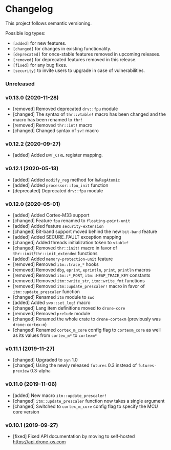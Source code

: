 # Changelog

This project follows semantic versioning.

Possible log types:

- `[added]` for new features.
- `[changed]` for changes in existing functionality.
- `[deprecated]` for once-stable features removed in upcoming releases.
- `[removed]` for deprecated features removed in this release.
- `[fixed]` for any bug fixes.
- `[security]` to invite users to upgrade in case of vulnerabilities.

### Unreleased

### v0.13.0 (2020-11-28)

- [removed] Removed deprecated `drv::fpu` module
- [changed] The syntax of `thr::vtable!` macro has been changed and the macro
  has been renamed to `thr!`
- [removed] Removed `thr::int!` macro
- [changed] Changed syntax of `sv!` macro

### v0.12.2 (2020-09-27)

- [added] Added `DWT_CTRL` register mapping.

### v0.12.1 (2020-05-13)

- [added] Added `modify_reg` method for `RwRegAtomic`
- [added] Added `processor::fpu_init` function
- [deprecated] Deprecated `drv::fpu` module

### v0.12.0 (2020-05-01)

- [added] Added Cortex-M33 support
- [changed] Feature `fpu` renamed to `floating-point-unit`
- [added] Added feature `security-extension`
- [changed] Bit-band support moved behind the new `bit-band` feature
- [added] Added SECURE_FAULT exception mapping
- [changed] Added threads initialization token to `vtable!`
- [changed] Removed `thr::init!` macro in favor of
  `thr::init`/`thr::init_extended` functions
- [added] Added `memory-protection-unit` feature
- [removed] Removed `itm::trace_*` hooks
- [removed] Removed `dbg`, `eprint`, `eprintln`, `print`, `println` macros
- [removed] Removed `itm::*_PORT`, `itm::HEAP_TRACE_KEY` constants
- [removed] Removed `itm::write_str`, `itm::write_fmt` functions
- [removed] Removed `itm::update_prescaler!` macro in favor of
  `itm::update_prescaler` function
- [changed] Renamed `itm` module to `swo`
- [added] Added `swo::set_log!` macro
- [changed] Lang item definitions moved to `drone-core`
- [removed] Removed `prelude` module
- [changed] Renamed the whole crate to `drone-cortexm` (previously was
  `drone-cortex-m`)
- [changed] Renamed `cortex_m_core` config flag to `cortexm_core` as well as its
  values from `cortex_m*` to `cortexm*`

### v0.11.1 (2019-11-27)

- [changed] Upgraded to `syn` 1.0
- [changed] Using the newly released `futures` 0.3 instead of `futures-preview`
  0.3-alpha

### v0.11.0 (2019-11-06)

- [added] New macro `itm::update_prescaler!`
- [changed] `itm::update_prescaler` function now takes a single argument
- [changed] Switched to `cortex_m_core` config flag to specify the MCU core
  version

### v0.10.1 (2019-09-27)

- [fixed] Fixed API documentation by moving to self-hosted
  https://api.drone-os.com
